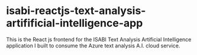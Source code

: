 # isabi-reactjs-text-analysis-artifificial-intelligence-app

This is the React js frontend for the ISABI Text Analysis Artificial Intelligence application I built to consume the Azure text analysis A.I. cloud service.
